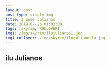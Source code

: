 ```yaml
---
layout: post
post_type: single-img
title: I Love Julianos
date: 2019-02-26 01:01:00
tags: [skyrim, ROLLOVER]
img1: /img/skyrim/ilujulianos1.jpg
img1_rollover: /img/skyrim/ilujulianos1a.jpg
---
```

## ilu Julianos
